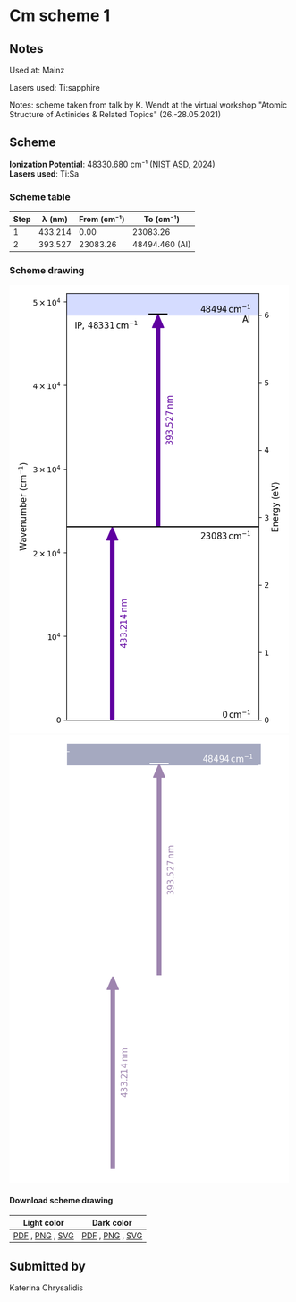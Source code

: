 # Cm scheme 1

## Notes

Used at: Mainz

Lasers used: Ti:sapphire

Notes: scheme taken from talk by K. Wendt at the virtual workshop &quot;Atomic Structure of Actinides &amp; Related Topics&quot; (26.-28.05.2021)





## Scheme

**Ionization Potential**: 48330.680 cm⁻¹ ([NIST ASD, 2024](https://www.nist.gov/pml/atomic-spectra-database))  
**Lasers used**: Ti:Sa

### Scheme table

| Step | λ (nm)  | From (cm⁻¹) |   To (cm⁻¹)    |
| ---- | ------- | ----------- | -------------- |
| 1    | 433.214 | 0.00        | 23083.26       |
| 2    | 393.527 | 23083.26    | 48494.460 (AI) |


### Scheme drawing

![cm scheme, light mode](cm-001/cm-001-light.png#only-light)
![cm scheme, dark mode](cm-001/cm-001-dark-web.png#only-dark)

#### Download scheme drawing

|                                            Light color                                            |                                           Dark color                                           |
| ------------------------------------------------------------------------------------------------- | ---------------------------------------------------------------------------------------------- |
| [PDF](cm-001/cm-001-light.pdf) , [PNG](cm-001/cm-001-light.png) , [SVG](cm-001/cm-001-light.svg)  | [PDF](cm-001/cm-001-dark.pdf) , [PNG](cm-001/cm-001-dark.png) , [SVG](cm-001/cm-001-dark.svg)  |


## Submitted by

Katerina Chrysalidis

